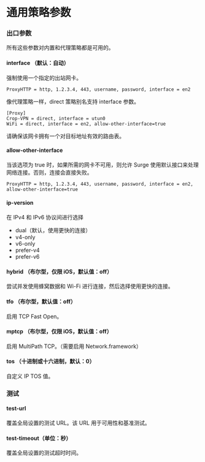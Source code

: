# 通用策略参数

### 出口参数

所有这些参数对内置和代理策略都是可用的。

#### interface （默认：自动）

强制使用一个指定的出站网卡。

```
ProxyHTTP = http, 1.2.3.4, 443, username, password, interface = en2
```

像代理策略一样，direct 策略别名支持 interface 参数。

```
[Proxy]
Crop-VPN = direct, interface = utun0
WiFi = direct, interface = en2, allow-other-interface=true
```

请确保该网卡拥有一个对目标地址有效的路由表。

#### allow-other-interface

当该选项为 true 时，如果所需的网卡不可用，则允许 Surge 使用默认接口来处理网络连接。否则，连接会直接失败。

```
ProxyHTTP = http, 1.2.3.4, 443, username, password, interface = en2, allow-other-interface=true
```

#### ip-version

在 IPv4 和 IPv6 协议间进行选择

- dual（默认，使用更快的连接）
- v4-only
- v6-only
- prefer-v4
- prefer-v6

#### hybrid （布尔型，仅限 iOS，默认值：off）

尝试并发使用蜂窝数据和 Wi-Fi 进行连接，然后选择使用更快的连接。

#### tfo （布尔型，默认值：off）

启用 TCP Fast Open。

#### mptcp （布尔型，仅限 iOS，默认值：off）

启用 MultiPath TCP。（需要启用 Network.framework）

#### tos （十进制或十六进制，默认：0）

自定义 IP TOS 值。

### 测试

#### test-url

覆盖全局设置的测试 URL。该 URL 用于可用性和基准测试。

#### test-timeout（单位：秒）
 
覆盖全局设置的测试超时时间。

